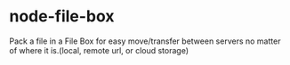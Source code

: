 # node-file-box
Pack a file in a File Box for easy move/transfer between servers no matter of where it is.(local, remote url, or cloud storage)
